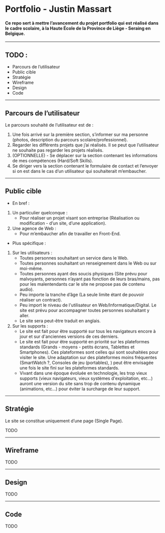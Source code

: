 # Portfolio - Justin Massart

#### Ce repo sert à mettre l’avancement du projet portfolio qui est réalisé dans le cadre scolaire, à la Haute École de la Province de Liège - Seraing en Belgique.

---

## TODO :

- Parcours de l’utilisateur
- Public cible
- Stratégie
- Wireframe
- Design
- Code

---

## Parcours de l’utilisateur

Le parcours souhaité de l’utilisateur est de :

1. Une fois arrivé sur la première section, s’informer sur ma personne (photos, description du parcours scolaire/professionnel).
2. Regarder les différents projets que j’ai réalisés. Il se peut que l’utilisateur ne souhaite pas regarder les projets réalisés.
3. (OPTIONNELLE) - Se déplacer sur la section contenant les informations de mes compétences (Hard/Soft Skills).
4. Se diriger vers la section contenant le formulaire de contact et l’envoyer si on est dans le cas d’un utilisateur qui souhaiterait m’embaucher.

---

## Public cible

- En bref :

1. Un particulier quelconque :
    - Pour réaliser un projet visant son entreprise (Réalisation ou modification - d’un site, d’une application).
2. Une agence de Web :
    - Pour m’embaucher afin de travailler en Front-End.

- Plus spécifique :

1. Sur les utilisateurs :
    - Toutes personnes souhaitant un service dans le Web.
    - Toutes personnes souhaitant un renseignement dans le Web ou sur moi-même.
    - Toutes personnes ayant des soucis physiques (Site prévu pour malvoyants, personnes n’ayant pas fonction de leurs bras/mains, pas pour les malentendants car le site
      ne propose pas de contenu audio).
    - Peu importe la tranche d’âge (La seule limite étant de pouvoir réaliser un contract).
    - Peu import le niveau de l'utilisateur en Web/Informatique/Digital. Le site est prévu pour accompagner toutes personnes souhaitant y aller.
    - Le site sera peut-être traduit en anglais.
2. Sur les supports :
    - Le site est fait pour être supporté sur tous les navigateurs encore à jour et sur d'anciennes versions de ces derniers.
    - Le site est fait pour être supporté en priorité sur les plateformes standards (Grands - moyens - petits écrans, Tablettes et Smartphones). Ces plateformes sont
      celles qui sont souhaitées pour visiter le site. Une adaptation sur des plateformes moins fréquentes (SmartWatch ?, Consoles de jeu (portables), ) peut être
      envisagée une fois le site fini sur les plateformes standards.
    - Vivant dans une époque évoluée en technologie, les trop vieux supports (vieux navigateurs, vieux systèmes d'exploitation, etc...) auront une version du site sans
      trop de contenu dynamique (animations, etc...) pour éviter la surcharge de leur support.

---

## Stratégie

Le site se constitue uniquement d’une page (Single Page).

TODO

---

## Wireframe

TODO


---

## Design

TODO


---

## Code

TODO

